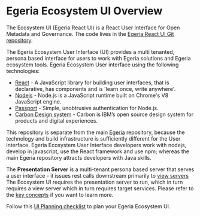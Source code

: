 <!-- SPDX-License-Identifier: CC-BY-4.0 -->
<!-- Copyright Contributors to the ODPi Egeria project. -->

# Egeria Ecosystem UI Overview

The Ecosystem UI (Egeria React UI) is a React User Interface for Open Metadata and Governance.
The code lives in the [Egeria React UI Git repository](https://github.com/odpi/egeria-react-ui).

The Egeria Ecosystem User Interface (UI) provides a multi tenanted, persona based interface for users to work with Egeria solutions and Egeria ecosystem tools.
Egeria Ecosystem User interface using the following technologies:

* [React](https://reactjs.org/) - A JavaScript library for building user interfaces, that is declarative, has components and is 'learn once, write anywhere'. 
* [Nodejs](https://nodejs.org/) - Node.js is a JavaScript runtime built on Chrome's V8 JavaScript engine.
* [Passport](https://www.passportjs.org/) - Simple, unobtrusive authentication for Node.js.
* [Carbon Design system](https://www.carbondesignsystem.com/) - Carbon is IBM’s open source design system for products and digital experiences.

This repository is separate from the main [Egeria](https://github.com/odpi/egeria) repository, because the technology and build infrastructure is sufficiently different for the User interface.
Egeria Ecosystem User Interface developers work with nodejs, develop in javascript, use the React framework and use npm; whereas the main Egeria repository attracts developers with Java skills.

The **Presentation Server** is a multi-tenant persona based server that serves a user interface - it issues rest calls downstream primarily to [view servers](/concepts/view-server)
The Ecosystem UI requires the presentation server to run, which in turn requires a view server which
in turn requires target services. Please refer to the [key concepts](/introduction/key-concepts) if you want to learn more.

Follow this [UI Planning checklist](/user-interfaces/ecosystem/ecosystem-ui-planning/#planning-checklist) to plan your Egeria Ecosystem UI.





